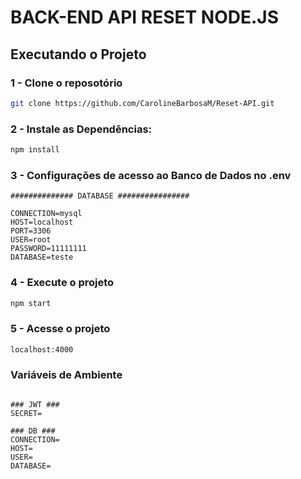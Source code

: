 # BACK-END API RESET NODE.JS

## Executando o Projeto

### 1 - Clone o reposotório 

```bash
git clone https://github.com/CarolineBarbosaM/Reset-API.git
```

### 2 - Instale as Dependências: 

```bash
npm install
```

### 3 - Configurações de acesso ao Banco de Dados no .env
```
############## DATABASE ################

CONNECTION=mysql
HOST=localhost
PORT=3306
USER=root
PASSWORD=11111111
DATABASE=teste
```

### 4 - Execute o projeto

```bash
npm start
```

### 5 - Acesse o projeto

```bash
localhost:4000
```



### Variáveis de Ambiente 
```

### JWT ###
SECRET=

### DB ###
CONNECTION=
HOST=
USER=
DATABASE=

```

